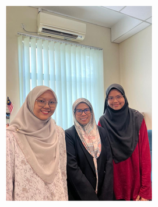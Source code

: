 <img src="Group_Project/Group_9/Progress/picwithclient.jpeg" alt="Our first group meeting with a client to discuss the focus of our project" width="400">
</p>


